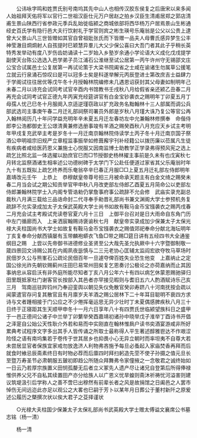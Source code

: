 <!-- { "loadSidebar": true } -->
　　公讳咏字鸣和姓贾氏别号南坞其先中山人也相传汉胶东侯复之后唐宋以来多闻人始祖拜天佑将军以官行二世祖汉臣仕元万户居赵之拍乡汉臣生清甫居郑之郭店清甫生景山陕西行省参政元季兵乱始徙临颍之商城依部将西华杨万户居焉景山生彬通经史百氏学有隐行邑大夫行饮射礼于学官则宾之彬生瑛号乐庵翁是公父以公贵上逮曾大父景山凡三世皆赠如其官自曾祖妣张氏而下皆赠一品夫人母曹氏感异梦生公丰神莹澈目烱烱射人自孩提时巳颖慧异羣儿大父少保公喜曰大吾门者其此子乎稍长英特秀发举动有度八岁伤齿妨诵读十二岁始入乡塾岁余通小学论语大义成化戊戌提学副使天台陈公选选入邑学弟子员江浦石公淮继至试公居第一丙午许州守无锡邵文庄公宝合试属邑士公复居第一再试论策于大梁书院阖省之士咸在谕诸生勿属草公援笔立就云行泉涌石惊叹曰是可以冠多士矣是科遂举解元丙辰登进士第改庶吉士益肆力于学阁试往往居优等戊午冬十月授翰林院编修未几遇恩诏获封其父母妻如制明年己未春二月以诗充会试同考试官辛酉内书馆教书壬戌秋八月给假省亲还颍乙丑春二月再充会试同考试官正德九年丙寅充经筵讲官有白金宝钞袭衣之赐明年丁卯夏五月丁母孺人忧己巳冬十月服阕入京适逆瑾窃政以扩充政务名黜翰林十三人部属而调公兵部武选司主事庚午春二月迁礼部祠祭司署员外郎是岁秋八月瑾大诛乃复公等官公再入翰林阅历几十年问学益充明年辛未夏五月迁左春坊左中允兼翰林修撰奉　命偕侍郎李公浩都御史王公璟清黄兼修选册事竣有羊酒之赐癸酉秋八月充应天乡试主考明年甲戌复充武举主考是岁冬十一月迁南京翰林院侍读学土丙子冬十月迁南京国子祭酒公申明祖宗旧规严立章程监事振举如修葺廨宇刊补经籍公以拨历廉以莅属凡生徒有疾病者咸给医药恩义兼施士心悦服又因南监博士助教学正学录弗得预风宪之选上疏乞比照北监一体选擢以励庶官巳而□节授御史杨林擢主事前是久未有也戊寅秋七月转北监祭酒诸生相率述公功德树碑于太学门下公赴任便道过家省其父乐庵翁时年九十有五既拟上疏乞终养而乐奄翁卒辛巳春正月服□□上夏五月迁礼部左侍郎明年嘉靖改元壬午　上恭上　恭穆献皇帝尊号抇三月被命承天题主有白金文绮之赐癸未春二月当会试之期公知贡举官甲申秋八月改吏部左侍郎乙酉夏五月简命公以吏部左侍郎兼翰林院学士入内阁专管诰勑仍掌詹事府事公疏辞不允会修　武庙实录充副总裁秋八月满三载给三品诰命封二代寻奉手勑晋礼部尚书兼文渊阁大学士参预机务复疏辞不允实录成加太子太保武英殿大学士尚书如故有鞍马金币宝镪袭衣之赐丙戌春二月充会试主考殿试充读卷官夏六月十三日　上御平台召对是日大雨命自东角门历中左门循廊而入　上亲洒宸翰赐诗褒谕秋七月　献皇帝实录成加少保兼太子太保光禄大夫柱国尚书大学士如故复有鞍马金币宝镪袭衣之赐值郊祀奉命分献北海坛明年丁亥复奉命分献西镇屡有玉带麟袍蟒衣飞鱼□带之赐□筵日讲有五经四书大全通鉴纲目之赐　上尝以先帝御书进德修业圣贤至公大哉先圣允执厥中十六字暨御制敬一箴四景回文诗赐公其在内阁夙夜毖慎与二三元老协心匡辅太监阎宏欲夺牧马草场时民佃岁久公与熊峯石公疏论民佃百年一旦遽夺俾百姓失业恐生他变　上嘉纳止之定国公徐光祚先朝钦赐蓟州庄田巳易常州田矣复乞恩奏讨公极论之亦荷嘉纳而止其因事纳忠从容启沃有非外庭所能尽知者丁亥八月公年六十有四以病乞休蒙恩赐驰驿归田里既抵家杜门谢客官长按部入其邑者亦罕接见暇则与耆旧五六人酌酒赋诗乐己亥三月　驾南巡驻跸钧州乃奉迎銮舆以朝见失仪免散官癸卯寿跻八十河南抚按会疏以闻蒙遣官存问复其散官且有月廪岁夫羊酒之赐公居林下二十年耳目聪明不衰四方求诗与文者踵相接于门公应之不少倦挥毫运思无异少壮时丁未夏偶感脾疾秋八月三十日终于正寝距其生天顺甲申冬十一月六日享年八十有四贾氏世临颍望族科日之盛甲于一邑正德间公诸子中兰举丁卯蘩举癸酉嘉靖初诸孙中晓举戊子淮举丁酉诗书开倡之泽寔自公始公天性耿介外若和易而中实刚直在翰林惟扄户读书奕酒宴游咸非所好累典考试程序文字多出其手人皆传诵之所取士最称得人平生著述醇雅鬯达不作艰涩险怪之语有南坞集若于卷传于世其居乡也抑畏小心无异立朝时而率坦夷不自尊大若未尝居显官者保族宜家戒勿放逸济人利物弗吝施予每旦必蚤起入家庙焚香再拜而后就食时飨忌辰斋素终日有时物必荐而后廪四时拜扫躬造先茔不使子孙摄之值元旦长至暨万寿圣节必肃朝服五皷初即趋公所随众拜舞弗令家僮掖之一念敬君之诚终始如一日云乃若厚宗族置义田悯孤嫠无后者立义冢先人遗产尽让诸兄自登第后所得俸禄惟供养父兄不自私其续置田产亦分给族人以广恩义忧旱蝗则斋沐祈祷忧河溢害则建议筑堤汲引后学称人之善不啻巳出穆然有前辈长者之风是故捐馆之日阖邑之人罢市悼伤无间远迩此亦足以观公之大畧也巳嗣于芳卜以某年月日葬公于董村新阡之原爰述公履历之槩撰次状以俟大君子之芟择谨状 

　　○光禄大夫柱国少保兼太子太保礼部尚书武英殿大学士赠太傅谥文襄席公书墓志铭（杨一清） 

　　杨一清 
